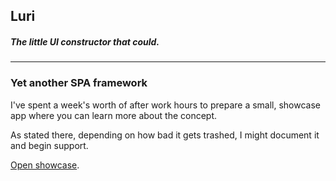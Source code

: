 ## Luri

#####  The little UI constructor that could.

---


### Yet another SPA framework 

I've spent a week's worth of after work hours to prepare a small, showcase app where you can learn more about the concept.

As stated there, depending on how bad it gets trashed, I might document it and begin support.

[Open showcase](https://luri.github.io/app/showcase/#/about).


